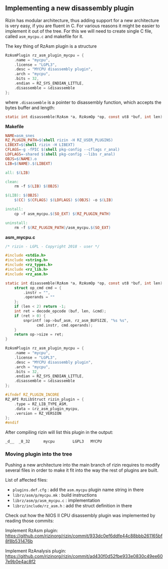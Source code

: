 ## Implementing a new disassembly plugin

Rizin has modular architecture, thus adding support for a new architecture is very easy, if you
are fluent in C. For various reasons it might be easier to implement it out of the tree. For this we
will need to create single C file, called `asm_mycpu.c` and makefile for it.

The key thing of RzAsm plugin is a structure
```c
RzAsmPlugin rz_asm_plugin_mycpu = {
	.name = "mycpu",
	.license = "LGPL3",
	.desc = "MYCPU disassembly plugin",
	.arch = "mycpu",
	.bits = 32,
	.endian = RZ_SYS_ENDIAN_LITTLE,
	.disassemble = &disassemble
};
```

where `.disassemble` is a pointer to disassembly function, which accepts the bytes buffer
and length:

```c
static int disassemble(RzAsm *a, RzAsmOp *op, const ut8 *buf, int len)
```

**Makefile**

```makefile
NAME=asm_snes
RZ_PLUGIN_PATH=$(shell rizin -H RZ_USER_PLUGINS)
LIBEXT=$(shell rizin -H LIBEXT)
CFLAGS=-g -fPIC $(shell pkg-config --cflags r_anal)
LDFLAGS=-shared $(shell pkg-config --libs r_anal)
OBJS=$(NAME).o
LIB=$(NAME).$(LIBEXT)

all: $(LIB)

clean:
	rm -f $(LIB) $(OBJS)

$(LIB): $(OBJS)
	$(CC) $(CFLAGS) $(LDFLAGS) $(OBJS) -o $(LIB)

install:
	cp -f asm_mycpu.$(SO_EXT) $(RZ_PLUGIN_PATH)

uninstall:
	rm -f $(RZ_PLUGIN_PATH)/asm_mycpu.$(SO_EXT)
```

**asm_mycpu.c**

```c
/* rizin - LGPL - Copyright 2018 - user */

#include <stdio.h>
#include <string.h>
#include <rz_types.h>
#include <rz_lib.h>
#include <rz_asm.h>

static int disassemble(RzAsm *a, RzAsmOp *op, const ut8 *buf, int len) {
	struct op_cmd cmd = {
		.instr = "",
		.operands = ""
	};
	if (len < 2) return -1;
	int ret = decode_opcode (buf, len, &cmd);
	if (ret > 0) {
		snprintf (op->buf_asm, rz_asm_BUFSIZE, "%s %s",
			  cmd.instr, cmd.operands);
	}
	return op->size = ret;
}

RzAsmPlugin rz_asm_plugin_mycpu = {
	.name = "mycpu",
	.license = "LGPL3",
	.desc = "MYCPU disassembly plugin",
	.arch = "mycpu",
	.bits = 32,
	.endian = RZ_SYS_ENDIAN_LITTLE,
	.disassemble = &disassemble
};

#ifndef RZ_PLUGIN_INCORE
RZ_API RzLibStruct rizin_plugin = {
	.type = RZ_LIB_TYPE_ASM,
	.data = &rz_asm_plugin_mycpu,
	.version = RZ_VERSION
};
#endif
```

After compiling rizin will list this plugin in the output:
```
_d__  _8_32      mycpu        LGPL3   MYCPU
```

### Moving plugin into the tree

Pushing a new architecture into the main branch of rizin requires to modify several files in order to make it fit into the way the rest of plugins are built.

List of affected files:

* `plugins.def.cfg` : add the `asm.mycpu` plugin name string in there
* `librz/asm/p/mycpu.mk` : build instructions
* `librz/asm/p/asm_mycpu.c` : implementation
* `librz/include/rz_asm.h` : add the struct definition in there

Check out how the NIOS II CPU disassembly plugin was implemented by reading those commits:

Implement RzAsm plugin:
https://github.com/rizinorg/rizin/commit/933dc0ef6ddfe44c88bbb261165bf8f8b531476b

Implement RzAnalysis plugin:
https://github.com/rizinorg/rizin/commit/ad430f0d52fbe933e0830c49ee607e9b0e4ac8f2


